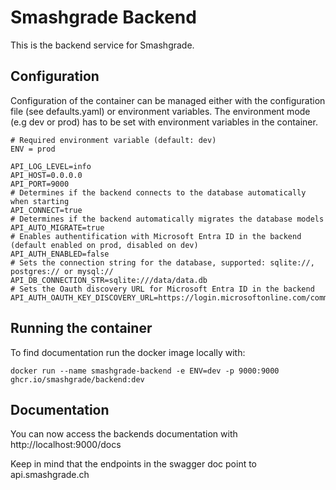 # Smashgrade Backend

This is the backend service for Smashgrade.

## Configuration

Configuration of the container can be managed either with the configuration file (see defaults.yaml) or environment variables. The environment mode (e.g dev or prod) has to be set with environment variables in the container.

```
# Required environment variable (default: dev)
ENV = prod

API_LOG_LEVEL=info
API_HOST=0.0.0.0
API_PORT=9000
# Determines if the backend connects to the database automatically when starting
API_CONNECT=true
# Determines if the backend automatically migrates the database models
API_AUTO_MIGRATE=true
# Enables authentification with Microsoft Entra ID in the backend (default enabled on prod, disabled on dev)
API_AUTH_ENABLED=false
# Sets the connection string for the database, supported: sqlite://, postgres:// or mysql://
API_DB_CONNECTION_STR=sqlite:///data/data.db
# Sets the Oauth discovery URL for Microsoft Entra ID in the backend
API_AUTH_OAUTH_KEY_DISCOVERY_URL=https://login.microsoftonline.com/common/discovery/keys
```

## Running the container

To find documentation run the docker image locally with:

```
docker run --name smashgrade-backend -e ENV=dev -p 9000:9000 ghcr.io/smashgrade/backend:dev
```

## Documentation

You can now access the backends documentation with http://localhost:9000/docs

Keep in mind that the endpoints in the swagger doc point to api.smashgrade.ch
